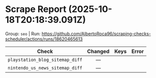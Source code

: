 # Scrape Report (2025-10-18T20:18:39.091Z)

Group: `seo`  |  Run: https://github.com/AlbertoRoca96/scraping-checks-scheduler/actions/runs/18620465613

| Check | Changed | Keys | Error |
|---|:---:|:--|:--|
| `playstation_blog_sitemap_diff` | — |  |  |
| `nintendo_us_news_sitemap_diff` | — |  |  |
